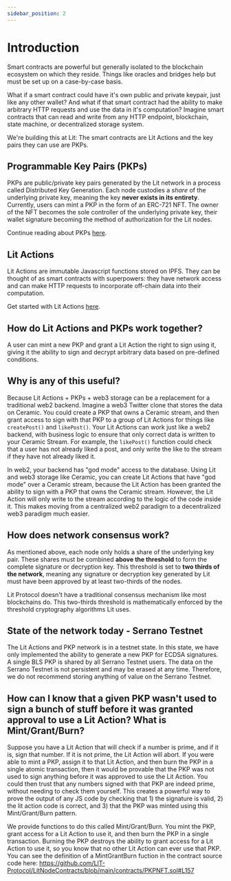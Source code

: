```yaml
---
sidebar_position: 2
---
```


# Introduction

Smart contracts are powerful but generally isolated to the blockchain ecosystem on which they reside. Things like oracles and bridges help but must be set up on a case-by-case basis.

What if a smart contract could have it's own public and private keypair, just like any other wallet? And what if that smart contract had the ability to make arbitrary HTTP requests and use the data in it's computation? Imagine smart contracts that can read and write from any HTTP endpoint, blockchain, state machine, or decentralized storage system.

We're building this at Lit: The smart contracts are Lit Actions and the key pairs they can use are PKPs.

## Programmable Key Pairs (PKPs)

PKPs are public/private key pairs generated by the Lit network in a process called Distributed Key Generation. Each node custodies a *share* of the underlying private key, meaning the key **never exists in its entirety**. Currently, users can mint a PKP in the form of an ERC-721 NFT. The owner of the NFT becomes the sole controller of the underlying private key, their wallet signature becoming the method of authorization for the Lit nodes.

Continue reading about PKPs [here](/coreConcepts/LitActionsAndPKPs/PKPs.md).

## Lit Actions

Lit Actions are immutable Javascript functions stored on IPFS. They can be thought of as smart contracts with superpowers: they have network access and can make HTTP requests to incorporate off-chain data into their computation. 

Get started with Lit Actions [here](/coreConcepts/LitActionsAndPKPs/litActions.md).

## How do Lit Actions and PKPs work together?

A user can mint a new PKP and grant a Lit Action the right to sign using it, giving it the ability to sign and decrypt arbitrary data based on pre-defined conditions.

## Why is any of this useful?

Because Lit Actions + PKPs + web3 storage can be a replacement for a traditional web2 backend. Imagine a web3 Twitter clone that stores the data on Ceramic. You could create a PKP that owns a Ceramic stream, and then grant access to sign with that PKP to a group of Lit Actions for things like `createPost()` and `likePost()`. Your Lit Actions can work just like a web2 backend, with business logic to ensure that only correct data is written to your Ceramic Stream. For example, the `likePost()` function could check that a user has not already liked a post, and only write the like to the stream if they have not already liked it.

In web2, your backend has "god mode" access to the database. Using Lit and web3 storage like Ceramic, you can create Lit Actions that have "god mode" over a Ceramic stream, because the Lit Action has been granted the ability to sign with a PKP that owns the Ceramic stream. However, the Lit Action will only write to the stream according to the logic of the code inside it. This makes moving from a centralized web2 paradigm to a decentralized web3 paradigm much easier.

## How does network consensus work?

As mentioned above, each node only holds a share of the underlying key pair. These shares must be combined **above the threshold** to form the complete signature or decryption key. This threshold is set to **two thirds of the network**, meaning any signature or decryption key generated by Lit must have been approved by at least two-thirds of the nodes.

Lit Protocol doesn't have a traditional consensus mechanism like most blockchains do. This two-thirds threshold is mathematically enforced by the threshold cryptography algorithms Lit uses.

## State of the network today - Serrano Testnet

The Lit Actions and PKP network is in a testnet state. In this state, we have only implemented the ability to generate a new PKP for ECDSA signatures. A single BLS PKP is shared by all Serrano Testnet users. The data on the Serrano Testnet is not persistent and may be erased at any time. Therefore, we do not recommend storing anything of value on the Serrano Testnet.

## How can I know that a given PKP wasn't used to sign a bunch of stuff before it was granted approval to use a Lit Action? What is Mint/Grant/Burn?

Suppose you have a Lit Action that will check if a number is prime, and if it is, sign that number. If it is not prime, the Lit Action will abort. If you were able to mint a PKP, assign it to that Lit Action, and then burn the PKP in a single atomic transaction, then it would be provable that the PKP was not used to sign anything before it was approved to use the Lit Action. You could then trust that any numbers signed with that PKP are indeed prime, without needing to check them yourself. This creates a powerful way to prove the output of any JS code by checking that 1) the signature is valid, 2) the lit action code is correct, and 3) that the PKP was minted using this Mint/Grant/Burn pattern.

We provide functions to do this called Mint/Grant/Burn. You mint the PKP, grant access for a Lit Action to use it, and then burn the PKP in a single transaction. Burning the PKP destroys the ability to grant access for a Lit Action to use it, so you know that no other Lit Action can ever use that PKP. You can see the definition of a MintGrantBurn fuction in the contract source code here: https://github.com/LIT-Protocol/LitNodeContracts/blob/main/contracts/PKPNFT.sol#L157
